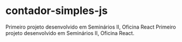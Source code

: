 # contador-simples-js
Primeiro projeto desenvolvido em Seminários II, Oficina React 
Primeiro projeto desenvolvido em Seminários II, Oficina React.
